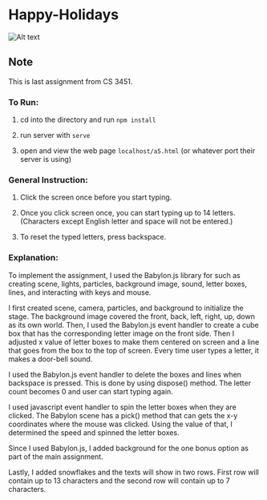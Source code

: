 # Happy-Holidays

![Alt text](/screenshots/01.png?raw=true "First screen")

## Note

This is last assignment from CS 3451.

### To Run:
1. cd into the directory and run ```npm install```

2. run server with ```serve```

3. open and view the web page ```localhost/a5.html``` (or whatever port their server is using)

### General Instruction:
1. Click the screen once before you start typing.

2. Once you click screen once, you can start typing up to 14 letters. (Characters except English letter and space will not be entered.)

3. To reset the typed letters, press backspace.


### Explanation:
To implement the assignment, I used the Babylon.js library for such as creating scene, lights, particles, background image, sound, letter boxes, lines, and interacting with keys and mouse.

I first created scene, camera, particles, and background to initialize the stage. The background image covered the front, back, left, right, up, down as its own world. Then, I used the Babylon.js event handler to create a cube box that has the corresponding letter image on the front side. Then I adjusted x value of letter boxes to make them centered on screen and a line that goes from the box to the top of screen. Every time user types a letter, it makes a door-bell sound.

I used the Babylon.js event handler to delete the boxes and lines when backspace is pressed. This is done by using dispose() method. The letter count becomes 0 and user can start typing again.

I used javascript event handler to spin the letter boxes when they are clicked. The Babylon scene has a pick() method that can gets the x-y coordinates where the mouse was clicked. Using the value of that, I determined the speed and spinned the letter boxes.

Since I used Babylon.js, I added background for the one bonus option as part of the main assignment.

Lastly, I added snowflakes and the texts will show in two rows. First row will contain up to 13 characters and the second row will contain up to 7 characters.
